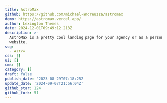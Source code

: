 ```yaml
---
title: AstroMax
github: https://github.com/michael-andreuzza/astromax
demo: https://astromax.vercel.app/
author: Lexington Themes
date: 2024-12-01T09:49:12.213Z
description: >-
  AstroMax is a pretty cool landing page for your agency or as a personal
  website.
ssg:
  - Astro
css: []
ui: []
cms: []
category: []
draft: false
publish_date: '2023-08-29T07:18:25Z'
update_date: '2024-09-07T21:56:04Z'
github_star: 124
github_fork: 51
---
```

